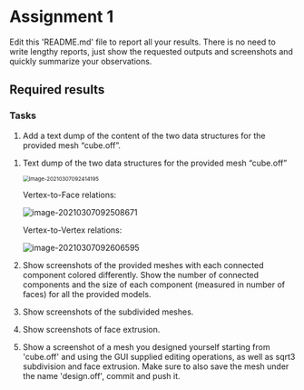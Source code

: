 # Assignment 1

Edit this 'README.md' file to report all your results. There is no need to write lengthy reports, just show the requested outputs and screenshots and quickly summarize your observations.   

## Required results

### Tasks
1) Add a text dump of the content of the two data structures for the provided mesh “cube.off”.

1. Text dump of the two data structures for the provided mesh “cube.off”

   <img src="C:\Users\cowbo\AppData\Roaming\Typora\typora-user-images\image-20210307092414195.png" alt="image-20210307092414195" style="zoom: 67%;" />

   Vertex-to-Face relations:

   ![image-20210307092508671](C:\Users\cowbo\AppData\Roaming\Typora\typora-user-images\image-20210307092508671.png)

   Vertex-to-Vertex relations:

   ![image-20210307092606595](C:\Users\cowbo\AppData\Roaming\Typora\typora-user-images\image-20210307092606595.png)

   

2) Show screenshots of the provided meshes with each connected component colored differently. Show the number of connected components and the size of each component (measured in number
of faces) for all the provided models.

3) Show screenshots of the subdivided meshes.

4) Show screenshots of face extrusion.

5) Show a screenshot of a mesh you designed yourself starting from 'cube.off' and using the GUI supplied editing operations, as well as sqrt3 subdivision and face extrusion. Make sure to also save the mesh under the name 'design.off', commit and push it. 